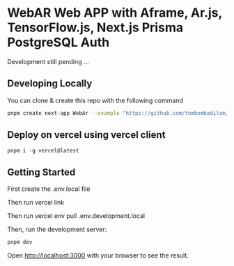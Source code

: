# WebAR Web APP with Aframe, Ar.js, TensorFlow.js, Next.js Prisma PostgreSQL Auth

Development still pending ... 

## Developing Locally

You can clone & create this repo with the following command

```bash
pnpm create next-app WebAr --example "https://github.com/tombombadilom/WebAR"
```
## Deploy on vercel using vercel client

```
pnpm i -g vercel@latest

```
## Getting Started
First create the .env.local file

Then run vercel link

Then run vercel env pull .env.development.local

Then, run the development server:

```bash
pnpm dev
```

Open [http://localhost:3000](http://localhost:3000) with your browser to see the result.
